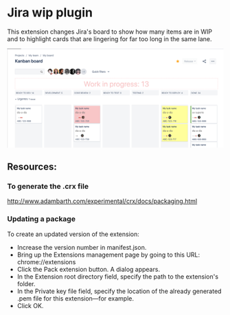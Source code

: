 # Jira wip plugin

This extension changes Jira's board to show how many items are in WIP and to
highlight cards that are lingering for far too long in the same lane.

![Example](images/screen.png)

## Resources:

### To generate the .crx file
http://www.adambarth.com/experimental/crx/docs/packaging.html

### Updating a package

To create an updated version of the extension:

* Increase the version number in manifest.json.
* Bring up the Extensions management page by going to this URL: chrome://extensions
* Click the Pack extension button. A dialog appears.
* In the Extension root directory field, specify the path to the extension's folder.
* In the Private key file field, specify the location of the already generated .pem file for this extension—for example.
* Click OK.
